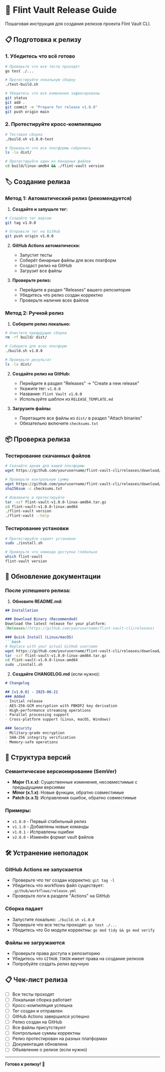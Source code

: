 # 🚀 Flint Vault Release Guide

Пошаговая инструкция для создания релизов проекта Flint Vault CLI.

## 📋 Подготовка к релизу

### 1. Убедитесь что всё готово
```bash
# Проверьте что все тесты проходят
go test ./...

# Протестируйте локальную сборку
./test-build.sh

# Убедитесь что все изменения зафиксированы
git status
git add .
git commit -m "Prepare for release v1.0.0"
git push origin main
```

### 2. Протестируйте кросс-компиляцию
```bash
# Тестовая сборка
./build.sh v1.0.0-test

# Проверьте что все платформы собрались
ls -la dist/

# Протестируйте один из бинарных файлов
cd build/linux-amd64 && ./flint-vault version
```

## 🏷️ Создание релиза

### Метод 1: Автоматический релиз (рекомендуется)

1. **Создайте и запушьте тег:**
```bash
# Создайте тег версии
git tag v1.0.0

# Отправьте тег на GitHub
git push origin v1.0.0
```

2. **GitHub Actions автоматически:**
   - Запустит тесты
   - Соберёт бинарные файлы для всех платформ
   - Создаст релиз на GitHub
   - Загрузит все файлы

3. **Проверьте релиз:**
   - Перейдите в раздел "Releases" вашего репозитория
   - Убедитесь что релиз создан корректно
   - Проверьте наличие всех файлов

### Метод 2: Ручной релиз

1. **Соберите релиз локально:**
```bash
# Очистите предыдущие сборки
rm -rf build/ dist/

# Соберите для всех платформ
./build.sh v1.0.0

# Проверьте результат
ls -la dist/
```

2. **Создайте релиз на GitHub:**
   - Перейдите в раздел "Releases" → "Create a new release"
   - Укажите тег: `v1.0.0`
   - Название: `Flint Vault v1.0.0`
   - Используйте шаблон из `RELEASE_TEMPLATE.md`

3. **Загрузите файлы:**
   - Перетащите все файлы из `dist/` в раздел "Attach binaries"
   - Обязательно включите `checksums.txt`

## 📦 Проверка релиза

### Тестирование скачанных файлов
```bash
# Скачайте архив для вашей платформы
wget https://github.com/yourusername/flint-vault-cli/releases/download/v1.0.0/flint-vault-v1.0.0-linux-amd64.tar.gz

# Проверьте контрольную сумму
wget https://github.com/yourusername/flint-vault-cli/releases/download/v1.0.0/checksums.txt
sha256sum -c checksums.txt

# Извлеките и протестируйте
tar -xzf flint-vault-v1.0.0-linux-amd64.tar.gz
cd flint-vault-v1.0.0-linux-amd64
./flint-vault version
./flint-vault --help
```

### Тестирование установки
```bash
# Протестируйте скрипт установки
sudo ./install.sh

# Проверьте что команда доступна глобально
which flint-vault
flint-vault version
```

## 🔧 Обновление документации

### После успешного релиза:

1. **Обновите README.md:**
```markdown
## Installation

### Download Binary (Recommended)
Download the latest release for your platform:
[Releases](https://github.com/yourusername/flint-vault-cli/releases)

### Quick Install (Linux/macOS)
```bash
# Replace with your actual GitHub username
wget https://github.com/yourusername/flint-vault-cli/releases/download/v1.0.0/flint-vault-v1.0.0-linux-amd64.tar.gz
tar -xzf flint-vault-v1.0.0-linux-amd64.tar.gz
cd flint-vault-v1.0.0-linux-amd64
sudo ./install.sh
```

2. **Создайте CHANGELOG.md** (если нужно):
```markdown
# Changelog

## [v1.0.0] - 2025-06-21
### Added
- Initial release
- AES-256-GCM encryption with PBKDF2 key derivation
- High-performance streaming operations
- Parallel processing support
- Cross-platform support (Linux, macOS, Windows)

### Security
- Military-grade encryption
- SHA-256 integrity verification
- Memory-safe operations
```

## 🎯 Структура версий

### Семантическое версионирование (SemVer)
- **Major (1.x.x)**: Существенные изменения, несовместимые с предыдущими версиями
- **Minor (x.1.x)**: Новые функции, обратно совместимые
- **Patch (x.x.1)**: Исправления ошибок, обратно совместимые

### Примеры:
- `v1.0.0` - Первый стабильный релиз
- `v1.1.0` - Добавлены новые команды
- `v1.0.1` - Исправлены ошибки
- `v2.0.0` - Изменён формат vault файлов

## 🛠️ Устранение неполадок

### GitHub Actions не запускается
- Проверьте что тег создан корректно: `git tag -l`
- Убедитесь что workflows файл существует: `.github/workflows/release.yml`
- Проверьте логи в разделе "Actions" на GitHub

### Сборка падает
- Запустите локально: `./build.sh v1.0.0`
- Проверьте что все тесты проходят: `go test ./...`
- Убедитесь что Go модули корректны: `go mod tidy && go mod verify`

### Файлы не загружаются
- Проверьте права доступа к репозиторию
- Убедитесь что `GITHUB_TOKEN` имеет права на создание релизов
- Попробуйте создать релиз вручную

## 📋 Чек-лист релиза

- [ ] Все тесты проходят
- [ ] Локальная сборка работает
- [ ] Кросс-компиляция успешна
- [ ] Тег создан и отправлен
- [ ] GitHub Actions завершился успешно
- [ ] Релиз создан на GitHub
- [ ] Все файлы присутствуют
- [ ] Контрольные суммы корректны
- [ ] Релиз протестирован на разных платформах
- [ ] Документация обновлена
- [ ] Объявление о релизе (если нужно)

---

**Готово к релизу! 🎉** 